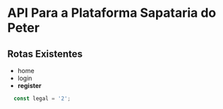 # API Para a Plataforma Sapataria do Peter

## Rotas Existentes
- home
- login
- **register**

```javascript
  const legal = '2';
```